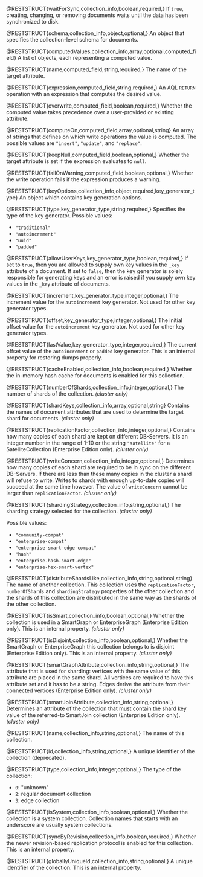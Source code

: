 @RESTSTRUCT{waitForSync,collection_info,boolean,required,}
If `true`, creating, changing, or removing
documents waits until the data has been synchronized to disk.

@RESTSTRUCT{schema,collection_info,object,optional,}
An object that specifies the collection-level schema for documents.

@RESTSTRUCT{computedValues,collection_info,array,optional,computed_field}
A list of objects, each representing a computed value.

@RESTSTRUCT{name,computed_field,string,required,}
The name of the target attribute.

@RESTSTRUCT{expression,computed_field,string,required,}
An AQL `RETURN` operation with an expression that computes the desired value.

@RESTSTRUCT{overwrite,computed_field,boolean,required,}
Whether the computed value takes precedence over a user-provided or
existing attribute.

@RESTSTRUCT{computeOn,computed_field,array,optional,string}
An array of strings that defines on which write operations the value is
computed. The possible values are `"insert"`, `"update"`, and `"replace"`.

@RESTSTRUCT{keepNull,computed_field,boolean,optional,}
Whether the target attribute is set if the expression evaluates to `null`.

@RESTSTRUCT{failOnWarning,computed_field,boolean,optional,}
Whether the write operation fails if the expression produces a warning.

@RESTSTRUCT{keyOptions,collection_info,object,required,key_generator_type}
An object which contains key generation options.

@RESTSTRUCT{type,key_generator_type,string,required,}
Specifies the type of the key generator. Possible values:
- `"traditional"`
- `"autoincrement"`
- `"uuid"`
- `"padded"`

@RESTSTRUCT{allowUserKeys,key_generator_type,boolean,required,}
If set to `true`, then you are allowed to supply
own key values in the `_key` attribute of a document. If set to
`false`, then the key generator is solely responsible for
generating keys and an error is raised if you supply own key values in the
`_key` attribute of documents.

@RESTSTRUCT{increment,key_generator_type,integer,optional,}
The increment value for the `autoincrement` key generator.
Not used for other key generator types.

@RESTSTRUCT{offset,key_generator_type,integer,optional,}
The initial offset value for the `autoincrement` key generator.
Not used for other key generator types.

@RESTSTRUCT{lastValue,key_generator_type,integer,required,}
The current offset value of the `autoincrement` or `padded` key generator.
This is an internal property for restoring dumps properly.

@RESTSTRUCT{cacheEnabled,collection_info,boolean,required,}
Whether the in-memory hash cache for documents is enabled for this
collection.

@RESTSTRUCT{numberOfShards,collection_info,integer,optional,}
The number of shards of the collection. _(cluster only)_

@RESTSTRUCT{shardKeys,collection_info,array,optional,string}
Contains the names of document attributes that are used to
determine the target shard for documents. _(cluster only)_

@RESTSTRUCT{replicationFactor,collection_info,integer,optional,}
Contains how many copies of each shard are kept on different DB-Servers.
It is an integer number in the range of 1-10 or the string `"satellite"`
for a SatelliteCollection (Enterprise Edition only). _(cluster only)_

@RESTSTRUCT{writeConcern,collection_info,integer,optional,}
Determines how many copies of each shard are required to be
in sync on the different DB-Servers. If there are less than these many copies
in the cluster a shard will refuse to write. Writes to shards with enough
up-to-date copies will succeed at the same time however. The value of
`writeConcern` cannot be larger than `replicationFactor`. _(cluster only)_

@RESTSTRUCT{shardingStrategy,collection_info,string,optional,}
The sharding strategy selected for the collection. _(cluster only)_

Possible values:
- `"community-compat"`
- `"enterprise-compat"`
- `"enterprise-smart-edge-compat"`
- `"hash"`
- `"enterprise-hash-smart-edge"`
- `"enterprise-hex-smart-vertex"`

@RESTSTRUCT{distributeShardsLike,collection_info,string,optional,string}
The name of another collection. This collection uses the `replicationFactor`,
`numberOfShards` and `shardingStrategy` properties of the other collection and
the shards of this collection are distributed in the same way as the shards of
the other collection.

@RESTSTRUCT{isSmart,collection_info,boolean,optional,}
Whether the collection is used in a SmartGraph or EnterpriseGraph (Enterprise Edition only).
This is an internal property. _(cluster only)_

@RESTSTRUCT{isDisjoint,collection_info,boolean,optional,}
Whether the SmartGraph or EnterpriseGraph this collection belongs to is disjoint
(Enterprise Edition only). This is an internal property. _(cluster only)_

@RESTSTRUCT{smartGraphAttribute,collection_info,string,optional,}
The attribute that is used for sharding: vertices with the same value of
this attribute are placed in the same shard. All vertices are required to
have this attribute set and it has to be a string. Edges derive the
attribute from their connected vertices (Enterprise Edition only). _(cluster only)_

@RESTSTRUCT{smartJoinAttribute,collection_info,string,optional,}
Determines an attribute of the collection that must contain the shard key value
of the referred-to SmartJoin collection (Enterprise Edition only). _(cluster only)_

@RESTSTRUCT{name,collection_info,string,optional,}
The name of this collection.

@RESTSTRUCT{id,collection_info,string,optional,}
A unique identifier of the collection (deprecated).

@RESTSTRUCT{type,collection_info,integer,optional,}
The type of the collection:
  - `0`: "unknown"
  - `2`: regular document collection
  - `3`: edge collection

@RESTSTRUCT{isSystem,collection_info,boolean,optional,}
Whether the collection is a system collection. Collection names that starts with
an underscore are usually system collections.

@RESTSTRUCT{syncByRevision,collection_info,boolean,required,}
Whether the newer revision-based replication protocol is
enabled for this collection. This is an internal property.

@RESTSTRUCT{globallyUniqueId,collection_info,string,optional,}
A unique identifier of the collection. This is an internal property.
